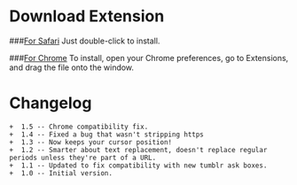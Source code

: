 Download Extension
==================

###[For Safari](https://github.com/jesstech/Tumblr-Ask-Patcher/raw/master/safari/Tumblr-Ask-Patcher1.5.safariextz)
    Just double-click to install.

###[For Chrome](https://github.com/jesstech/Tumblr-Ask-Patcher/raw/master/chrome/Tumblr-Ask-Patcher1.5.crx)
    To install, open your Chrome preferences, go to Extensions, and drag the file onto the window.

Changelog
=========

    +  1.5 -- Chrome compatibility fix.
    +  1.4 -- Fixed a bug that wasn't stripping https
    +  1.3 -- Now keeps your cursor position!
    +  1.2 -- Smarter about text replacement, doesn't replace regular periods unless they're part of a URL.
    +  1.1 -- Updated to fix compatibility with new tumblr ask boxes.
    +  1.0 -- Initial version.